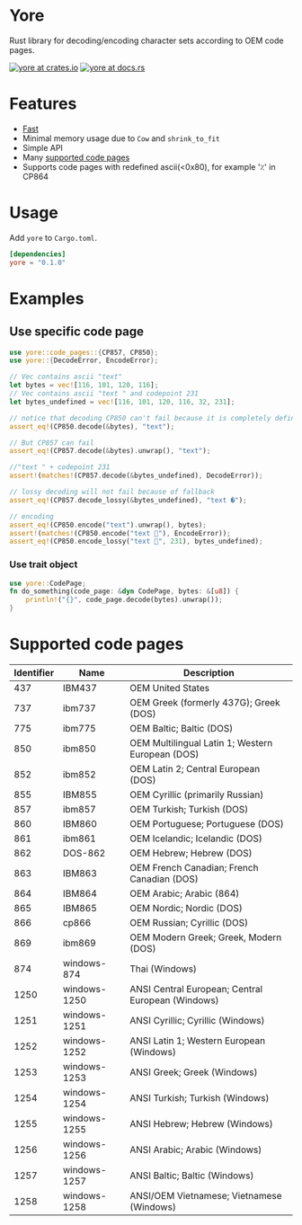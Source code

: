 # Yore

Rust library for decoding/encoding character sets according to OEM code pages.

[![yore at crates.io](https://img.shields.io/badge/crates.io-0.1.0-blue)](https://crates.io/crates/yore)
[![yore at docs.rs](https://docs.rs/yore/badge.svg)](https://docs.rs/yore)

# Features
* [Fast](https://bonega.github.io/yore-criterion/report/index.html)
* Minimal memory usage due to `Cow` and `shrink_to_fit`
* Simple API
* Many [supported code pages](#supported-code-pages)
* Supports code pages with redefined ascii(<0x80), for example '٪' in CP864 

# Usage

Add `yore` to `Cargo.toml`.

```toml
[dependencies]
yore = "0.1.0"
```

# Examples

## Use specific code page
```rust
use yore::code_pages::{CP857, CP850};
use yore::{DecodeError, EncodeError};

// Vec contains ascii "text"
let bytes = vec![116, 101, 120, 116];
// Vec contains ascii "text " and codepoint 231
let bytes_undefined = vec![116, 101, 120, 116, 32, 231]; 

// notice that decoding CP850 can't fail because it is completely defined
assert_eq!(CP850.decode(&bytes), "text");

// But CP857 can fail
assert_eq!(CP857.decode(&bytes).unwrap(), "text");

//"text " + codepoint 231 
assert!(matches!(CP857.decode(&bytes_undefined), DecodeError));

// lossy decoding will not fail because of fallback
assert_eq!(CP857.decode_lossy(&bytes_undefined), "text �");

// encoding
assert_eq!(CP850.encode("text").unwrap(), bytes);
assert!(matches!(CP850.encode("text 🦀"), EncodeError));
assert_eq!(CP850.encode_lossy("text 🦀", 231), bytes_undefined);
```

### Use trait object
```rust
use yore::CodePage;
fn do_something(code_page: &dyn CodePage, bytes: &[u8]) {
    println!("{}", code_page.decode(bytes).unwrap());
}
```

# Supported code pages


| Identifier  | Name         | Description                                                                                |
|------|----------------|-----------------------------------------------------------------------------------------------------|
| 437  | IBM437         | OEM United States                                                                                   |
| 737  | ibm737         | OEM Greek (formerly 437G); Greek (DOS)                                                              |
| 775  | ibm775         | OEM Baltic; Baltic (DOS)                                                                            |
| 850  | ibm850         | OEM Multilingual Latin 1; Western European (DOS)                                                    |
| 852  | ibm852         | OEM Latin 2; Central European (DOS)                                                                 |
| 855  | IBM855         | OEM Cyrillic (primarily Russian)                                                                    |
| 857  | ibm857         | OEM Turkish; Turkish (DOS)                                                                          |
| 860  | IBM860         | OEM Portuguese; Portuguese (DOS)                                                                    |
| 861  | ibm861         | OEM Icelandic; Icelandic (DOS)                                                                      |
| 862  | DOS-862        | OEM Hebrew; Hebrew (DOS)                                                                            |
| 863  | IBM863         | OEM French Canadian; French Canadian (DOS)                                                          |
| 864  | IBM864         | OEM Arabic; Arabic (864)                                                                            |
| 865  | IBM865         | OEM Nordic; Nordic (DOS)                                                                            |
| 866  | cp866          | OEM Russian; Cyrillic (DOS)                                                                         |
| 869  | ibm869         | OEM Modern Greek; Greek, Modern (DOS)                                                               |
| 874  | windows-874    | Thai (Windows)                                                                                      |
| 1250 | windows-1250   | ANSI Central European; Central European (Windows)                                                   |
| 1251 | windows-1251   | ANSI Cyrillic; Cyrillic (Windows)                                                                   |
| 1252 | windows-1252   | ANSI Latin 1; Western European (Windows)                                                            |
| 1253 | windows-1253   | ANSI Greek; Greek (Windows)                                                                         |
| 1254 | windows-1254   | ANSI Turkish; Turkish (Windows)                                                                     |
| 1255 | windows-1255   | ANSI Hebrew; Hebrew (Windows)                                                                       |
| 1256 | windows-1256   | ANSI Arabic; Arabic (Windows)                                                                       |
| 1257 | windows-1257   | ANSI Baltic; Baltic (Windows)                                                                       |
| 1258 | windows-1258   | ANSI/OEM Vietnamese; Vietnamese (Windows)                                                           |
